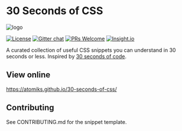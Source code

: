 # 30 Seconds of CSS

![logo](https://i.imgur.com/2L1bMyy.png)

[![License](https://img.shields.io/badge/license-CC0--1.0-blue.svg)](https://github.com/atomiks/30-seconds-of-css/blob/master/LICENSE) [![Gitter chat](https://img.shields.io/badge/chat-on%20gitter-4FB999.svg)](https://gitter.im/30-seconds-of-css/Lobby) [![PRs Welcome](https://img.shields.io/badge/PRs-welcome-brightgreen.svg)](http://makeapullrequest.com) [![Insight.io](https://img.shields.io/badge/insight.io-Ready-brightgreen.svg)](https://insight.io/github.com/atomiks/30-seconds-of-css/tree/master/?source=0)

A curated collection of useful CSS snippets you can understand in 30 seconds or less.
Inspired by [30 seconds of code](https://github.com/Chalarangelo/30-seconds-of-code).

## View online

https://atomiks.github.io/30-seconds-of-css/

## Contributing

See CONTRIBUTING.md for the snippet template.



